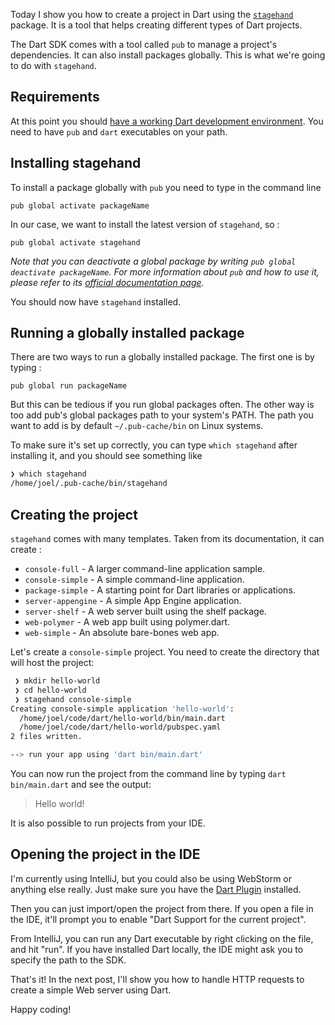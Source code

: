 Today I show you how to create a project in Dart using the [`stagehand`](https://pub.dartlang.org/packages/stagehand) package. It is a tool that helps creating different types of Dart projects.

The Dart SDK comes with a tool called `pub` to manage a project's dependencies. It can also install packages globally. This is what we're going to do with `stagehand`. 

## Requirements
At this point you should [have a working Dart development environment](/getting-started-with-dart). You need to have `pub` and `dart` executables on your path.

## Installing stagehand
To install a package globally with `pub` you need to type in the command line

`pub global activate packageName`

In our case, we want to install the latest version of `stagehand`, so :

`pub global activate stagehand`

_Note that you can deactivate a global package by writing `pub global deactivate packageName`. For more information about `pub` and how to use it, please refer to its [official documentation page](https://www.dartlang.org/tools/pub/)._

You should now have `stagehand` installed.

## Running a globally installed package
There are two ways to run a globally installed package. The first one is by typing :

`pub global run packageName`

But this can be tedious if you run global packages often. The other way is too add pub's global packages path to your system's PATH. The path you want to add is by default `~/.pub-cache/bin` on Linux systems.

To make sure it's set up correctly, you can type `which stagehand` after installing it, and you should see something like 

```bash
❯ which stagehand
/home/joel/.pub-cache/bin/stagehand
```

## Creating the project
`stagehand` comes with many templates. Taken from its documentation, it can create :

* `console-full` - A larger command-line application sample.
* `console-simple` - A simple command-line application.
* `package-simple` - A starting point for Dart libraries or applications.
* `server-appengine` - A simple App Engine application.
* `server-shelf` - A web server built using the shelf package.
* `web-polymer` - A web app built using polymer.dart.
* `web-simple` - An absolute bare-bones web app.

Let's create a `console-simple` project. You need to create the directory that will host the project:

```bash
 ❯ mkdir hello-world                     
 ❯ cd hello-world                     
 ❯ stagehand console-simple                     
Creating console-simple application 'hello-world':
  /home/joel/code/dart/hello-world/bin/main.dart
  /home/joel/code/dart/hello-world/pubspec.yaml
2 files written.

--> run your app using 'dart bin/main.dart'
```

You can now run the project from the command line by typing `dart bin/main.dart` and see the output:
> Hello world!

It is also possible to run projects from your IDE.

## Opening the project in the IDE
I'm currently using IntelliJ, but you could also be using WebStorm or anything else really. Just make sure you have the [Dart Plugin](https://plugins.jetbrains.com/plugin/6351) installed.

Then you can just import/open the project from there. If you open a file in the IDE, it'll prompt you to enable "Dart Support for the current project".

From IntelliJ, you can run any Dart executable by right clicking on the file, and hit "run". If you have installed Dart locally, the IDE might ask you to specify the path to the SDK.

That's it!
In the next post, I'll show you how to handle HTTP requests to create a simple Web server using Dart.

Happy coding!
